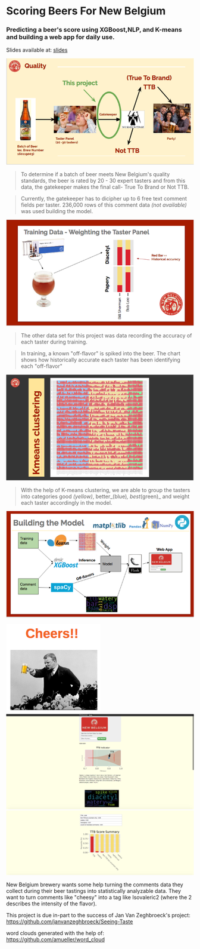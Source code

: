 # Scoring Beers For New Belgium
### Predicting a beer's score using XGBoost,NLP, and K-means and building a web app for daily use.

Slides available at:  [slides](https://docs.google.com/presentation/d/1J8WPJ5li_JKKvwMSkTPeRAsvcDAzBeEdkMxWl9er1vY/edit#slide=id.gcb9a0b074_1_0)


![overview](charts/imgs/project_overview.png)
> To determine if a batch of beer meets New Belgium's quality standards, the beer is rated by 20 - 30 expert tasters and from this data, the gatekeeper makes the final call- True To Brand or Not TTB.  

> Currently, the gatekeeper has to dicipher up to 6 free text comment fields per taster.  236,000 rows of this comment data _(not available)_ was used building the model.


![training](charts/imgs/training_data.png)
> The other data set for this project was data recording the accuracy of each taster during training.

> In training, a known "off-flavor" is spiked into the beer. The chart shows how historically accurate each taster has been identifying each "off-flavor"


![cluster](charts/imgs/k_cluster.png)
> With the help of K-means clustering, we are able to group the tasters into categories good _(yellow)_, better_(blue)_, best_(green)_ and weight each taster accordingly in the model.


![model](charts/imgs/model_overview.png)

![cheers](charts/imgs/cheers.png)
![top](charts/imgs/nbb_web_app_top.png)
![bottom](charts/imgs/nbb_web_app_bottom.png)




New Belgium brewery wants some help turning the comments data they collect during their beer tastings into statistically analyzable data.  They want to turn comments like "cheesy" into a tag like Isovaleric2 (where the 2 describes the intensity of the flavor).



This project is due in-part to the success of Jan Van Zeghbroeck's project:
https://github.com/janvanzeghbroeck/Seeing-Taste

word clouds generated with the help of:
https://github.com/amueller/word_cloud
